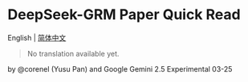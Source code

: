 # DeepSeek-GRM Paper Quick Read

English | [简体中文](README.zh-CN.md)

> No translation available yet.

by @corenel (Yusu Pan) and Google Gemini 2.5 Experimental 03-25
